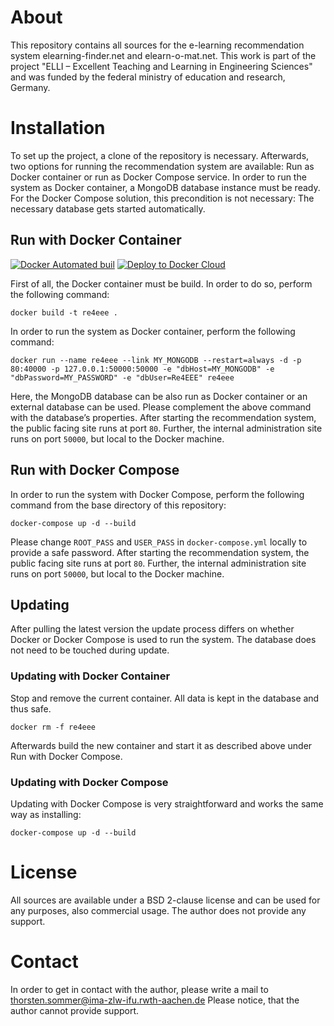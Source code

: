# About
This repository contains all sources for the e-learning recommendation system elearning-finder.net and elearn-o-mat.net. This work is part of the project "ELLI – Excellent Teaching and Learning in Engineering Sciences" and was funded by the federal ministry of education and research, Germany.

# Installation
To set up the project, a clone of the repository is necessary. Afterwards, two options for running the recommendation system are available: Run as Docker container or run as Docker Compose service. In order to run the system as Docker container, a MongoDB database instance must be ready. For the Docker Compose solution, this precondition is not necessary: The necessary database gets started automatically.

## Run with Docker Container
[![Docker Automated buil](https://img.shields.io/docker/automated/jrottenberg/ffmpeg.svg)](https://hub.docker.com/r/elli2/re4eee/)
[![Deploy to Docker Cloud](https://files.cloud.docker.com/images/deploy-to-dockercloud.svg)](https://cloud.docker.com/stack/deploy/)

First of all, the Docker container must be build. In order to do so, perform the following command:

```
docker build -t re4eee .
```

In order to run the system as Docker container, perform the following command:

```
docker run --name re4eee --link MY_MONGODB --restart=always -d -p 80:40000 -p 127.0.0.1:50000:50000 -e "dbHost=MY_MONGODB" -e "dbPassword=MY_PASSWORD" -e "dbUser=Re4EEE" re4eee
```

Here, the MongoDB database can be also run as Docker container or an external database can be used. Please complement the above command with the database’s properties. After starting the recommendation system, the public facing site runs at port `80`. Further, the internal administration site runs on port `50000`, but local to the Docker machine.

## Run with Docker Compose
In order to run the system with Docker Compose, perform the following command from the base directory of this repository:

```
docker-compose up -d --build
```

Please change `ROOT_PASS` and `USER_PASS` in `docker-compose.yml` locally to provide a safe password. After starting the recommendation system, the public facing site runs at port `80`. Further, the internal administration site runs on port `50000`, but local to the Docker machine.

## Updating
After pulling the latest version the update process differs on whether Docker or Docker Compose is used to run the system.
The database does not need to be touched during update.

### Updating with Docker Container
Stop and remove the current container. All data is kept in the database and thus safe.
```
docker rm -f re4eee
```
Afterwards build the new container and start it as described above under Run with Docker Compose.

### Updating with Docker Compose
Updating with Docker Compose is very straightforward and works the same way as installing:
```
docker-compose up -d --build
```

# License
All sources are available under a BSD 2-clause license and can be used for any purposes, also commercial usage. The author does not provide any support.

# Contact
In order to get in contact with the author, please write a mail to thorsten.sommer@ima-zlw-ifu.rwth-aachen.de Please notice, that the author cannot provide support.
